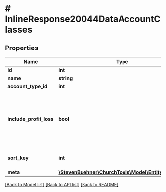 # # InlineResponse20044DataAccountClasses

## Properties

Name | Type | Description | Notes
------------ | ------------- | ------------- | -------------
**id** | **int** |  | [optional]
**name** | **string** |  | [optional]
**account_type_id** | **int** |  | [optional]
**include_profit_loss** | **bool** | If true, an additional row is added to that class in the report, which lists the profit-loss sum. | [optional]
**sort_key** | **int** |  | [optional] [default to 0]
**meta** | [**\StevenBuehner\ChurchTools\Model\EntityMetaData**](EntityMetaData.md) |  | [optional]

[[Back to Model list]](../../README.md#models) [[Back to API list]](../../README.md#endpoints) [[Back to README]](../../README.md)
